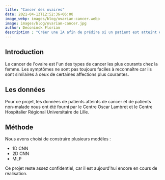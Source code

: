 ```yaml
---
title: "Cancer des ovaires"
date: 2021-04-13T12:52:36+06:00
image_webp: images/blog/ovarian-cancer.webp
image: images/blog/ovarian-cancer.jpg
author: Deconinck Florian
description : "Créer une IA afin de prédire si un patient est atteint du cancer des ovaires ou non"
---
```


## Introduction
Le cancer de l'ovaire est l'un des types de cancer les plus courants chez la femme. Les symptômes ne sont pas toujours faciles à reconnaître car ils sont similaires à ceux de certaines affections plus courantes.

## Les données
Pour ce projet, les données de patients atteints de cancer et de patients non-malade nous ont été fourni par le Centre Oscar Lambret et le Centre Hospitalier Régional Universitaire de Lille.

## Méthode
Nous avons choisi de construire plusieurs modèles :
- 1D CNN
- 2D CNN
- MLP

Ce projet reste assez confidentiel, car il est aujourd'hui encore en cours de réalisation.
